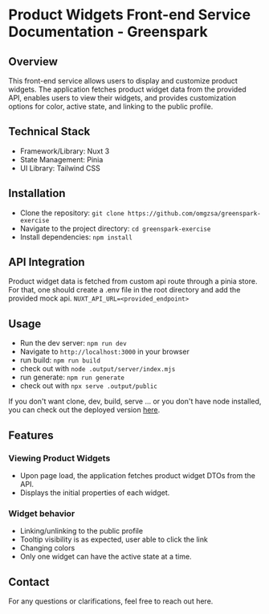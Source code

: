 # Product Widgets Front-end Service Documentation - Greenspark

## Overview

This front-end service allows users to display and customize product widgets. The application fetches product widget data from the provided API, enables users to view their widgets, and provides customization options for color, active state, and linking to the public profile.

## Technical Stack

- Framework/Library: Nuxt 3
- State Management: Pinia
- UI Library: Tailwind CSS

## Installation

- Clone the repository: `git clone https://github.com/omgzsa/greenspark-exercise`
- Navigate to the project directory: `cd greenspark-exercise`
- Install dependencies: `npm install`

## API Integration

Product widget data is fetched from custom api route through a pinia store. For that, one should create a .env file in the root directory and add the provided mock api. `NUXT_API_URL=<provided_endpoint>`

## Usage

- Run the dev server: `npm run dev`
- Navigate to `http://localhost:3000` in your browser
- run build: `npm run build`
- check out with `node .output/server/index.mjs`
- run generate: `npm run generate`
- check out with `npx serve .output/public`

If you don't want clone, dev, build, serve ... or you don't have node installed, you can check out the deployed version <a href="https://cozy-kleicha-181ea7.netlify.app/" target="_blank">here</a>.

## Features

### Viewing Product Widgets

- Upon page load, the application fetches product widget DTOs from the API.
- Displays the initial properties of each widget.

### Widget behavior

- Linking/unlinking to the public profile
- Tooltip visibility is as expected, user able to click the link
- Changing colors
- Only one widget can have the active state at a time.

## Contact

For any questions or clarifications, feel free to reach out here.
